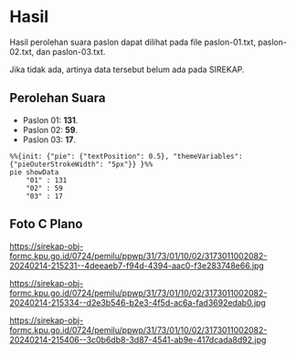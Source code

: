 # Hasil

Hasil perolehan suara paslon dapat dilihat pada file paslon-01.txt, paslon-02.txt, dan paslon-03.txt.

Jika tidak ada, artinya data tersebut belum ada pada SIREKAP.

## Perolehan Suara

 * Paslon 01: **131**.
 * Paslon 02: **59**.
 * Paslon 03: **17**.

```mermaid
%%{init: {"pie": {"textPosition": 0.5}, "themeVariables": {"pieOuterStrokeWidth": "5px"}} }%%
pie showData
    "01" : 131
    "02" : 59
    "03" : 17
```
## Foto C Plano

https://sirekap-obj-formc.kpu.go.id/0724/pemilu/ppwp/31/73/01/10/02/3173011002082-20240214-215231--4deeaeb7-f94d-4394-aac0-f3e283748e66.jpg

https://sirekap-obj-formc.kpu.go.id/0724/pemilu/ppwp/31/73/01/10/02/3173011002082-20240214-215334--d2e3b546-b2e3-4f5d-ac6a-fad3692edab0.jpg

https://sirekap-obj-formc.kpu.go.id/0724/pemilu/ppwp/31/73/01/10/02/3173011002082-20240214-215406--3c0b6db8-3d87-4541-ab9e-417dcada8d92.jpg
